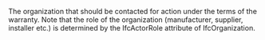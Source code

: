 ﻿The organization that should be contacted for action under the terms of the warranty. Note that the role of the organization (manufacturer, supplier, installer etc.) is determined by the IfcActorRole attribute of IfcOrganization.
